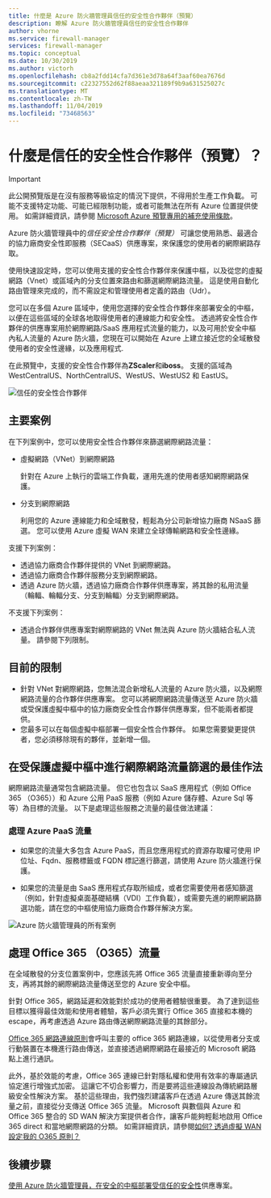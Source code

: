 ```yaml
---
title: 什麼是 Azure 防火牆管理員信任的安全性合作夥伴（預覽）
description: 瞭解 Azure 防火牆管理員信任的安全性合作夥伴
author: vhorne
ms.service: firewall-manager
services: firewall-manager
ms.topic: conceptual
ms.date: 10/30/2019
ms.author: victorh
ms.openlocfilehash: cb8a2fdd14cfa7d361e3d78a64f3aaf60ea7676d
ms.sourcegitcommit: c22327552d62f88aeaa321189f9b9a631525027c
ms.translationtype: MT
ms.contentlocale: zh-TW
ms.lasthandoff: 11/04/2019
ms.locfileid: "73468563"
---
```

# <a name="what-are-trusted-security-partners-preview"></a>什麼是信任的安全性合作夥伴（預覽）？

> [!IMPORTANT]
> 此公開預覽版是在沒有服務等級協定的情況下提供，不得用於生產工作負載。 可能不支援特定功能、可能已經限制功能，或者可能無法在所有 Azure 位置提供使用。 如需詳細資訊，請參閱 [Microsoft Azure 預覽專用的補充使用條款](https://azure.microsoft.com/support/legal/preview-supplemental-terms/)。

Azure 防火牆管理員中的*信任安全性合作夥伴（預覽）* 可讓您使用熟悉、最適合的協力廠商安全性即服務（SECaaS）供應專案，來保護您的使用者的網際網路存取。

使用快速設定時，您可以使用支援的安全性合作夥伴來保護中樞，以及從您的虛擬網路（Vnet）或區域內的分支位置來路由和篩選網際網路流量。 這是使用自動化路由管理來完成的，而不需設定和管理使用者定義的路由（Udr）。

您可以在多個 Azure 區域中，使用您選擇的安全性合作夥伴來部署安全的中樞，以便在這些區域的全球各地取得使用者的連線能力和安全性。 透過將安全性合作夥伴的供應專案用於網際網路/SaaS 應用程式流量的能力，以及可用於安全中樞內私人流量的 Azure 防火牆，您現在可以開始在 Azure 上建立接近您的全域散發使用者的安全性邊緣，以及應用程式.

在此預覽中，支援的安全性合作夥伴為**ZScaler**和**iboss**。 支援的區域為 WestCentralUS、NorthCentralUS、WestUS、WestUS2 和 EastUS。

![信任的安全性合作夥伴](media/trusted-security-partners/trusted-security-partners.png)

## <a name="key-scenarios"></a>主要案例

在下列案例中，您可以使用安全性合作夥伴來篩選網際網路流量：

- 虛擬網路（VNet）到網際網路

   針對在 Azure 上執行的雲端工作負載，運用先進的使用者感知網際網路保護。

- 分支到網際網路

   利用您的 Azure 連線能力和全域散發，輕鬆為分公司新增協力廠商 NSaaS 篩選。 您可以使用 Azure 虛擬 WAN 來建立全球傳輸網路和安全性邊緣。

支援下列案例：
-   透過協力廠商合作夥伴提供的 VNet 到網際網路。
-   透過協力廠商合作夥伴服務分支到網際網路。
-   透過 Azure 防火牆，透過協力廠商合作夥伴供應專案，將其餘的私用流量（輪輻、輪輻分支、分支到輪輻）分支到網際網路。

不支援下列案例：

- 透過合作夥伴供應專案對網際網路的 VNet 無法與 Azure 防火牆結合私人流量。 請參閱下列限制。

## <a name="current-limitations"></a>目前的限制

- 針對 VNet 對網際網路，您無法混合新增私人流量的 Azure 防火牆，以及網際網路流量的合作夥伴供應專案。 您可以將網際網路流量傳送至 Azure 防火牆或受保護虛擬中樞中的協力廠商安全性合作夥伴供應專案，但不能兩者都提供。 
- 您最多可以在每個虛擬中樞部署一個安全性合作夥伴。 如果您需要變更提供者，您必須移除現有的夥伴，並新增一個。

## <a name="best-practices-for-internet-traffic-filtering-in-secured-virtual-hubs"></a>在受保護虛擬中樞中進行網際網路流量篩選的最佳作法

網際網路流量通常包含網路流量。 但它也包含以 SaaS 應用程式（例如 Office 365 （O365））和 Azure 公用 PaaS 服務（例如 Azure 儲存體、Azure Sql 等等）為目標的流量。 以下是處理這些服務之流量的最佳做法建議：

### <a name="handling-azure-paas-traffic"></a>處理 Azure PaaS 流量
 
- 如果您的流量大多包含 Azure PaaS，而且您應用程式的資源存取權可使用 IP 位址、Fqdn、服務標籤或 FQDN 標記進行篩選，請使用 Azure 防火牆進行保護。

- 如果您的流量是由 SaaS 應用程式存取所組成，或者您需要使用者感知篩選（例如，針對虛擬桌面基礎結構（VDI）工作負載），或需要先進的網際網路篩選功能，請在您的中樞使用協力廠商合作夥伴解決方案。

![Azure 防火牆管理員的所有案例](media/trusted-security-partners/all-scenarios.png)

## <a name="handling-office-365-o365-traffic"></a>處理 Office 365 （O365）流量

在全域散發的分支位置案例中，您應該先將 Office 365 流量直接重新導向至分支，再將其餘的網際網路流量傳送至您的 Azure 安全中樞。

針對 Office 365，網路延遲和效能對於成功的使用者體驗很重要。 為了達到這些目標以獲得最佳效能和使用者體驗，客戶必須先實行 Office 365 直接和本機的 escape，再考慮透過 Azure 路由傳送網際網路流量的其餘部分。

[Office 365 網路連線原則](https://docs.microsoft.com/office365/enterprise/office-365-network-connectivity-principles)會呼叫主要的 office 365 網路連線，以從使用者分支或行動裝置在本機進行路由傳送，並直接透過網際網路在最接近的 Microsoft 網路點上進行通訊。

此外，基於效能的考慮，Office 365 連線已針對隱私權和使用有效率的專屬通訊協定進行增強式加密。 這讓它不切合影響力，而是要將這些連線設為傳統網路層級安全性解決方案。 基於這些理由，我們強烈建議客戶在透過 Azure 傳送其餘流量之前，直接從分支傳送 Office 365 流量。 Microsoft 與數個與 Azure 和 Office 365 整合的 SD WAN 解決方案提供者合作，讓客戶能夠輕鬆地啟用 Office 365 direct 和當地網際網路的分類。 如需詳細資訊，請參閱[如何? 透過虛擬 WAN 設定我的 O365 原則？](https://docs.microsoft.com/azure/virtual-wan/virtual-wan-office365-overview#how-do-i-set-my-o365-policies-via-virtual-wan)


## <a name="next-steps"></a>後續步驟

[使用 Azure 防火牆管理員，在安全的中樞部署受信任的安全性](deploy-trusted-security-partner.md)供應專案。
